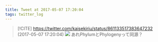 ```yaml
---
title: Tweet at 2017-05-07 17:20:04
tags: twitter_log
---
```


> [!CITE] https://twitter.com/kaisekiriu/status/861133517383647232 (2017-05-07 17:20:04)
> ![](https://twitter.com/kaisekiriu/status/861133517383647232)
> あれPhylumとPhylogenyって同源？
